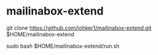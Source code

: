 # mailinabox-extend

git clone https://github.com/johker1/mailinabox-extend.git $HOME/mailinabox-extend
 
 sudo bash $HOME/mailinabox-extend/run.sh
